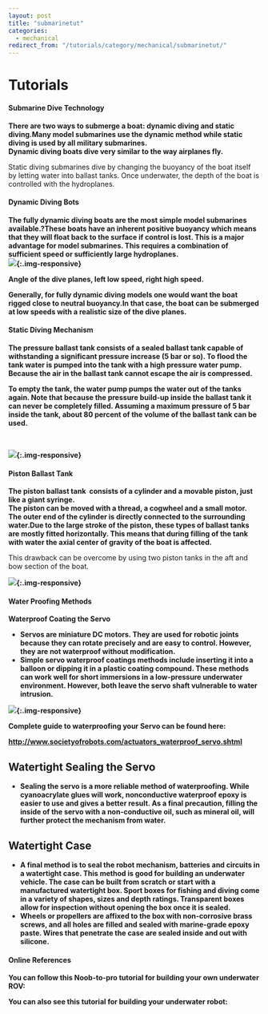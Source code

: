```yaml
---
layout: post
title: "submarinetut"
categories:
  - mechanical
redirect_from: "/tutorials/category/mechanical/submarinetut/"
---
```

# Tutorials

#### Submarine Dive Technology

**There are two ways to submerge a boat: dynamic diving and static diving.Many model submarines use the dynamic method while static diving is used by all military submarines.  
Dynamic diving boats dive very similar to the way airplanes fly.**

Static diving submarines dive by changing the buoyancy of the boat itself by letting water into ballast tanks. Once underwater, the depth of the boat is controlled with the hydroplanes.

#### Dynamic Diving Bots

**The fully dynamic diving boats are the most simple model submarines available.?These boats have an inherent positive buoyancy which means that they will float back to the surface if control is lost. This is a major advantage for model submarines. This requires a combination of sufficient speed or sufficiently large hydroplanes.   
![][1]{:.img-responsive}**

**Angle of the dive planes, left low speed, right high speed.**

**Generally, for fully dynamic diving models one would want the boat rigged close to neutral buoyancy.In that case, the boat can be submerged at low speeds with a realistic size of the dive planes.**

#### Static Diving Mechanism

**The pressure ballast tank consists of a sealed ballast tank capable of withstanding a significant pressure increase (5 bar or so). To flood the tank water is pumped into the tank with a high pressure water pump. Because the air in the ballast tank cannot escape the air is compressed.**

**To empty the tank, the water pump pumps the water out of the tanks again. Note that because the pressure build-up inside the ballast tank it can never be completely filled. Assuming a maximum pressure of 5 bar inside the tank, about 80 percent of the volume of the ballast tank can be used.**

 

**![][2]{:.img-responsive}**

#### Piston Ballast Tank

**The piston ballast tank  consists of a cylinder and a movable piston, just like a giant syringe.  
The piston can be moved with a thread, a cogwheel and a small motor. The outer end of the cylinder is directly connected to the surrounding water.Due to the large stroke of the piston, these types of ballast tanks are mostly fitted horizontally. This means that during filling of the tank with water the axial center of gravity of the boat is affected.**

This drawback can be overcome by using two piston tanks in the aft and bow section of the boat.

  
**![][3]{:.img-responsive}**

#### Water Proofing Methods

**Waterproof Coating the Servo**

  

* **Servos are miniature DC motors. They are used for robotic joints because they can rotate precisely and are easy to control. However, they are not waterproof without modification.**
* **Simple servo waterproof coatings methods include inserting it into a balloon or dipping it in a plastic coating compound. These methods can work well for short immersions in a low-pressure underwater environment. However, both leave the servo shaft vulnerable to water intrusion.**

**![][4]{:.img-responsive}**

**Complete guide to waterproofing your Servo can be found here:**

**<http://www.societyofrobots.com/actuators_waterproof_servo.shtml>**

##  **Watertight Sealing the Servo**

  

* **Sealing the servo is a more reliable method of waterproofing. While cyanoacrylate glues will work, nonconductive waterproof epoxy is easier to use and gives a better result. As a final precaution, filling the inside of the servo with a non-conductive oil, such as mineral oil, will further protect the mechanism from water.**

##  **Watertight Case**

  

* **A final method is to seal the robot mechanism, batteries and circuits in a watertight case. This method is good for building an underwater vehicle. The case can be built from scratch or start with a manufactured watertight box. Sport boxes for fishing and diving come in a variety of shapes, sizes and depth ratings. Transparent boxes allow for inspection without opening the box once it is sealed.**
* **Wheels or propellers are affixed to the box with non-corrosive brass screws, and all holes are filled and sealed with marine-grade epoxy paste. Wires that penetrate the case are sealed inside and out with silicone.**

#### Online References

**You can follow this Noob-to-pro tutorial for building your own underwater ROV:**

  

**You can also see this tutorial for building your underwater robot:**

  

 

[1]:/img/tutorial/mechanical/submarine/pic1.jpg
[2]:/img/tutorial/mechanical/submarine/pic2.jpg 
[3]:/img/tutorial/mechanical/submarine/pic3.jpg
[4]:/img/tutorial/mechanical/submarine/pic4.jpg
